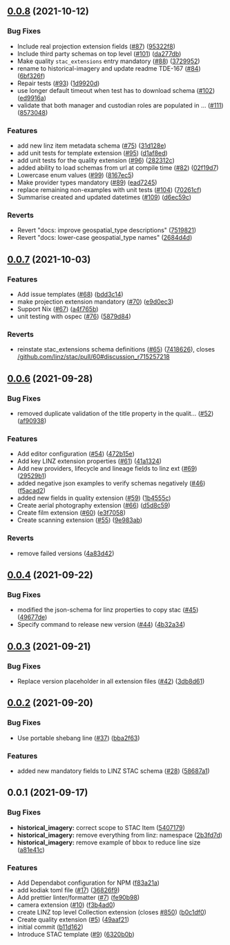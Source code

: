 ## [0.0.8](https://github.com/linz/stac/compare/v0.0.7...v0.0.8) (2021-10-12)

### Bug Fixes

- Include real projection extension fields ([#87](https://github.com/linz/stac/issues/87)) ([95322f8](https://github.com/linz/stac/commit/95322f8a79987af001d425ecafe9756b2734ab01))
- Include third party schemas on top level ([#101](https://github.com/linz/stac/issues/101)) ([da277db](https://github.com/linz/stac/commit/da277db43b966b23ada4dc42e606329e389cf1eb))
- Make quality `stac_extensions` entry mandatory ([#88](https://github.com/linz/stac/issues/88)) ([3729952](https://github.com/linz/stac/commit/372995244d9fccdf4ff4a6282925a90deb88d918))
- rename to historical-imagery and update readme TDE-167 ([#84](https://github.com/linz/stac/issues/84)) ([6bf326f](https://github.com/linz/stac/commit/6bf326f414b4f72310e104abb557cf54fab80624))
- Repair tests ([#93](https://github.com/linz/stac/issues/93)) ([1d9920d](https://github.com/linz/stac/commit/1d9920d3b1ab89a3c1b72e48a0d725a87187d734))
- use longer default timeout when test has to download schema ([#102](https://github.com/linz/stac/issues/102)) ([ed9916a](https://github.com/linz/stac/commit/ed9916a65622456c2532a9b58c9bd92ea4058269))
- validate that both manager and custodian roles are populated in … ([#111](https://github.com/linz/stac/issues/111)) ([8573048](https://github.com/linz/stac/commit/8573048932d05c57bf9ad90f06f302c8fbfa305c))

### Features

- add new linz item metadata schema ([#75](https://github.com/linz/stac/issues/75)) ([31d128e](https://github.com/linz/stac/commit/31d128e6f2094657a49e5a95ea2662f645cb8fff))
- add unit tests for template extension ([#95](https://github.com/linz/stac/issues/95)) ([d1af8ed](https://github.com/linz/stac/commit/d1af8ed767b03c50e7ea72d1ea0ded9a961f0e97))
- add unit tests for the quality extension ([#96](https://github.com/linz/stac/issues/96)) ([282312c](https://github.com/linz/stac/commit/282312cd2b79b1207ba7fe8b61f3a9658b9c32ac))
- added ability to load schemas from url at compile time ([#82](https://github.com/linz/stac/issues/82)) ([02f19d7](https://github.com/linz/stac/commit/02f19d76acbcda89aa8869486c54e9fb41adcadd))
- Lowercase enum values ([#99](https://github.com/linz/stac/issues/99)) ([8167ec5](https://github.com/linz/stac/commit/8167ec584da27a5d4e941a58a1f33100fb9cbc22))
- Make provider types mandatory ([#89](https://github.com/linz/stac/issues/89)) ([ead7245](https://github.com/linz/stac/commit/ead72456a20b95e7532b4947f0880d2e8d5b4d18))
- replace remaining non-examples with unit tests ([#104](https://github.com/linz/stac/issues/104)) ([70261cf](https://github.com/linz/stac/commit/70261cf917eb8c449a6e06c96cc534975f9d3c54))
- Summarise created and updated datetimes ([#109](https://github.com/linz/stac/issues/109)) ([d6ec59c](https://github.com/linz/stac/commit/d6ec59c9320bd02392ad1bebd7024e04b1335a80))

### Reverts

- Revert "docs: improve geospatial_type descriptions" ([7519821](https://github.com/linz/stac/commit/7519821d0cc17806fa572229678ba68d9da0ce65))
- Revert "docs: lower-case geospatial_type names" ([2684d4d](https://github.com/linz/stac/commit/2684d4df7c6617a3dbc538847065fab9b30697ac))

## [0.0.7](https://github.com/linz/stac/compare/v0.0.6...v0.0.7) (2021-10-03)

### Features

- Add issue templates ([#68](https://github.com/linz/stac/issues/68)) ([bdd3c14](https://github.com/linz/stac/commit/bdd3c14d77f6c51aab90cd7bafeac5eb0f4a7243))
- make projection extension mandatory ([#70](https://github.com/linz/stac/issues/70)) ([e9d0ec3](https://github.com/linz/stac/commit/e9d0ec32c63590605bf0315ddfbb242e1a14e732))
- Support Nix ([#67](https://github.com/linz/stac/issues/67)) ([a4f765b](https://github.com/linz/stac/commit/a4f765b30f3faa4380a74c6a3b56eb28c8238ad7))
- unit testing with ospec ([#76](https://github.com/linz/stac/issues/76)) ([5879d84](https://github.com/linz/stac/commit/5879d8456fa04ab06e6918f9b6098d7f7a3a5176))

### Reverts

- reinstate stac_extensions schema definitions ([#65](https://github.com/linz/stac/issues/65)) ([7418626](https://github.com/linz/stac/commit/7418626606a759c3c3f2d3a3a7e5668c18c956f5)), closes [/github.com/linz/stac/pull/60#discussion_r715257218](https://github.com//github.com/linz/stac/pull/60/issues/discussion_r715257218)

## [0.0.6](https://github.com/linz/stac/compare/v0.0.3...v0.0.6) (2021-09-28)

### Bug Fixes

- removed duplicate validation of the title property in the qualit… ([#52](https://github.com/linz/stac/issues/52)) ([af90938](https://github.com/linz/stac/commit/af90938e162041de0b213072ce72e13936e796be))

### Features

- Add editor configuration ([#54](https://github.com/linz/stac/issues/54)) ([472b15e](https://github.com/linz/stac/commit/472b15ecbce77efda3f1d37e50153123f162f1cc))
- Add key LINZ extension properties ([#61](https://github.com/linz/stac/issues/61)) ([41a1324](https://github.com/linz/stac/commit/41a13241e28e3521cf072a947398eabacc590415))
- Add new providers, lifecycle and lineage fields to linz ext ([#69](https://github.com/linz/stac/issues/69)) ([29529b1](https://github.com/linz/stac/commit/29529b1d24092622e3a9177e2887cc9ecd56cbd2))
- added negative json examples to verify schemas negatively ([#46](https://github.com/linz/stac/issues/46)) ([f5acad2](https://github.com/linz/stac/commit/f5acad2155e76595081629a5f18f05575f413a76))
- added new fields in quality extension ([#59](https://github.com/linz/stac/issues/59)) ([1b4555c](https://github.com/linz/stac/commit/1b4555c6e4d19d82353141fa731a17e3ced38990))
- Create aerial photography extension ([#66](https://github.com/linz/stac/issues/66)) ([d5d8c59](https://github.com/linz/stac/commit/d5d8c59a000333ba4b5dd18d3cdc2ffdbb2d7236))
- Create film extension ([#60](https://github.com/linz/stac/issues/60)) ([e3f7058](https://github.com/linz/stac/commit/e3f7058121128b9794ef1093c081e55be2c3b1c5))
- Create scanning extension ([#55](https://github.com/linz/stac/issues/55)) ([9e983ab](https://github.com/linz/stac/commit/9e983ab0bfe59a5c42167880d637e8eaa72a01f2))

### Reverts

- remove failed versions ([4a83d42](https://github.com/linz/stac/commit/4a83d4218e00f69cd7588d1f3bee4c074f09e270))

## [0.0.4](https://github.com/linz/STAC/compare/v0.0.3...v0.0.4) (2021-09-22)

### Bug Fixes

- modified the json-schema for linz properties to copy stac ([#45](https://github.com/linz/STAC/issues/45)) ([49677de](https://github.com/linz/STAC/commit/49677de6c193fad0049e0bea555dccabb26a420a))
- Specify command to release new version ([#44](https://github.com/linz/STAC/issues/44)) ([4b32a34](https://github.com/linz/STAC/commit/4b32a34c579f5099fe7a2c17986698a5555dafaf))

## [0.0.3](https://github.com/linz/stac/compare/v0.0.2...v0.0.3) (2021-09-21)

### Bug Fixes

- Replace version placeholder in all extension files ([#42](https://github.com/linz/stac/issues/42)) ([3db8d61](https://github.com/linz/stac/commit/3db8d618940897e7f7931b16d948f25d7b0fc472))

## [0.0.2](https://github.com/linz/stac/compare/v0.0.1...v0.0.2) (2021-09-20)

### Bug Fixes

- Use portable shebang line ([#37](https://github.com/linz/stac/issues/37)) ([bba2f63](https://github.com/linz/stac/commit/bba2f6348be563e6827751533be20bf1be633591))

### Features

- added new mandatory fields to LINZ STAC schema ([#28](https://github.com/linz/stac/issues/28)) ([58687a1](https://github.com/linz/stac/commit/58687a1c252f85236f79300ee2cdf61e7abeefd2))

## 0.0.1 (2021-09-17)

### Bug Fixes

- **historical_imagery:** correct scope to STAC Item ([5407179](https://github.com/linz/stac/commit/54071794af4c7e770e8ae2f9b9807bc2d0bba5eb))
- **historical_imagery:** remove everything from linz: namespace ([2b3fd7d](https://github.com/linz/stac/commit/2b3fd7d9a0104b34c37590202bd77b257c5d891f))
- **historical_imagery:** remove example of bbox to reduce line size ([a81e41c](https://github.com/linz/stac/commit/a81e41c4b57794a3dbce729ae9225bbc86960587))

### Features

- Add Dependabot configuration for NPM ([f83a21a](https://github.com/linz/stac/commit/f83a21a30ac3027dec23009baf00754e1e5ebef9))
- add kodiak toml file ([#17](https://github.com/linz/stac/issues/17)) ([36826f9](https://github.com/linz/stac/commit/36826f96af6189e11799f42dcf9f0212f63c6efc))
- Add prettier linter/formatter ([#7](https://github.com/linz/stac/issues/7)) ([fe90b98](https://github.com/linz/stac/commit/fe90b98f26c80e281dacf3a83cd4f4216319ae0e))
- camera extension ([#10](https://github.com/linz/stac/issues/10)) ([f3b4ad0](https://github.com/linz/stac/commit/f3b4ad0be0240f5815ebe327e6fad06b530db5a7))
- create LINZ top level Collection extension (closes [#850](https://github.com/linz/stac/issues/850)) ([b0c1df0](https://github.com/linz/stac/commit/b0c1df0fdec2c56e0575fd1393f231399c1bdca9))
- Create quality extension ([#5](https://github.com/linz/stac/issues/5)) ([49aaf21](https://github.com/linz/stac/commit/49aaf21177ba8f932967ab0e6beeeed1237967f2))
- initial commit ([b11d162](https://github.com/linz/stac/commit/b11d1626d0cce676533bd0954ae0c17f7b4077f9))
- Introduce STAC template ([#9](https://github.com/linz/stac/issues/9)) ([6320b0b](https://github.com/linz/stac/commit/6320b0b240552deace99d9087d4d3327dbf35bbc))
